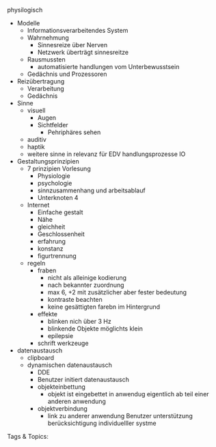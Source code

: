  physilogisch
  - Modelle
    - Informationsverarbeitendes System
    - Wahrnehmung
      - Sinnesreize über Nerven
      - Netzwerk überträgt sinnesreitze
    - Rausmussten
      - automatisierte handlungen vom Unterbewusstsein
    - Gedächnis und Prozessoren
  - Reizübertragung
    - Verarbeitung
    - Gedächnis
  - Sinne
    - visuell
      - Augen
      - Sichtfelder
        - Pehriphäres sehen
    - auditiv
    - haptik
    - weitere sinne in relevanz für EDV
 handlungsprozesse
 IO
  - Gestaltungsprinzipien
    - 7 prinzipien Vorlesung
      - Physiologie
      - psychologie
      - sinnzusammenhang und arbeitsablauf
      - Unterknoten 4
    - Internet
      - Einfache gestalt
      - Nähe
      - gleichheit
      - Geschlossenheit
      - erfahrung
      - konstanz
      - figurtrennung
    - regeln
      - fraben
        - nicht als alleinige kodierung
        - nach bekannter zuordnung
        - max 6, +2 mit zusätzlicher aber fester bedeutung
        - kontraste beachten
        - keine gesättigten farebn im Hintergrund
      - effekte
        - blinken nich über 3 Hz
        - blinkende Objekte möglichts klein
        - epilepsie
      - schrift
 werkzeuge
  - datenaustausch
    - clipboard
    - dynamischen datenaustausch
      - DDE
      - Benutzer initiert datenaustausch
      - objekteinbettung
        - objekt ist eingebettet in anwendug eigentlich ab teil einer anderen anwendung
      - objektverbindung
        - link zu anderer anwendung
 Benutzer unterstützung
 berücksichtigung individuelller systme

   Tags & Topics:
   